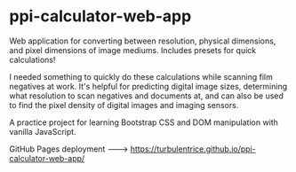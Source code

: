 # ppi-calculator-web-app
Web application for converting between resolution, physical dimensions, and pixel dimensions of image mediums. Includes presets for quick calculations!

I needed something to quickly do these calculations while scanning film negatives at work. It's helpful for predicting digital image sizes, determining what resolution to scan negatives and documents at, and can also be used to find the pixel density of digital images and imaging sensors.


A practice project for learning Bootstrap CSS and DOM manipulation with vanilla JavaScript.

GitHub Pages deployment ---> https://turbulentrice.github.io/ppi-calculator-web-app/
